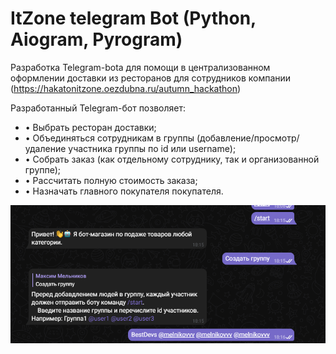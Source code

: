 # ItZone telegram Bot (Python, Aiogram, Pyrogram)

Разработка Telegram-botа для помощи в централизованном оформлении доставки из ресторанов для сотрудников компании (https://hakatonitzone.oezdubna.ru/autumn_hackathon)

Разработанный Telegram-бот позволяет:
+ • Выбрать ресторан доставки;
+ • Объединяться сотрудникам в группы (добавление/просмотр/удаление участника группы по id или username);
+ • Собрать заказ (как отдельному сотруднику, так и организованной группе);
+ • Рассчитать полную стоимость заказа;
+ • Назначать главного покупателя покупателя.

![alt](https://github.com/Digit-Zone-2022-Fall-PointOfNoReturn/telegram-bot/blob/main/1.PNG)
